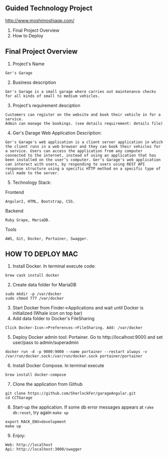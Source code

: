 ## Guided Technology Project
http://www.moshimoshiaqp.com/

1. Final Project Overview
2. How to Deploy


## Final Project Overview

1. Project's Name
```
Ger's Garage
```
2. Business description
```
Ger's Garage is a small garage where carries out maintenance checks for all kinds of small to medium vehicles.
```

3. Project's requirement desciption
```
Customers can register on the website and book their vehicle in for a service.
Admin can manage the bookings. (see details requirement: details file)
```
4. Ger's Darage Web Application Description:
```
Ger's Garage's web application is a client server application in which the client runs in a web browser and they can book their vehicles for a service. Users can access the application from any computer connected to the internet, instead of using an application that has been installed on the user’s computer. Ger's Garage's web application can interact with users, by responding to users using REST API response structure using a specific HTTP method on a specific type of call made to the server.
```
5. Technology Stack:

Frontend
```
Angular2, HTML, Bootstrap, CSS.
```
Backend
```
Ruby Grape, MariaDB.
```
Tools
```
AWS, Git, Docker, Portainer, Swagger.
```

## HOW TO DEPLOY MAC
1. Install Docker. In terminal execute code: 
```
brew cask install docker
```
2. Create data folder for MariaDB
```
sudo mkdir -p /var/docker
sudo chmod 777 /var/docker
```    
3. Start Docker from Finder->Applications and wait until Docker is initialized (Whale icon on top bar)
4. Add data folder to Docker's FileSharing
```
Click Docker-Icon->Preferences->FileSharing. Add: /var/docker
```
5. Deploy Docker admin tool: Portainer. Go to http://localhost:9000 and set user/pass to admin/superadmin 
```
docker run -d -p 9000:9000 --name portainer --restart always -v /var/run/docker.sock:/var/run/docker.sock portainer/portainer  
```
6. Install Docker Compose. In terminal execute
```
brew install docker-compose
```
7. Clone the application from Github 
```
git clone https://github.com/SherlockFer/garageAngular.git
cd CCTGarage
```    
8. Start-up the application. If some db error messages appears at `rake db:reset`, try again `make up` 
```
export RACK_ENV=development
make up
```
9. Enjoy:
```
Web: http://localhost
Api: http://localhost:3000/swagger
```
